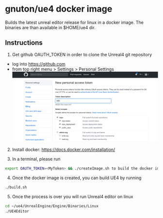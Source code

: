 gnuton/ue4 docker image
=========

Builds the latest unreal editor release for linux in a docker image.
The binaries are than available in $HOME/ue4 dir.

## Instructions

1. Get github OAUTH_TOKEN in order to clone the Unreal4 git repository 
  * log into https://github.com
  * from top right menu > Settings > Personal Settings
![oauth](https://raw.githubusercontent.com/gnuton/ue4docker/master/Oauth.png)

2. Install docker: https://docs.docker.com/installation/

3. In a terminal, please run  
```bash
export OAUTH_TOKEN=<MyToken> && ./createImage.sh to build the docker image
``` 
4. Once the docker image is created, you can build UE4 by running 
```bash
./build.sh
```
5. Once the process is over you will run Unreal4 editor on linux
```bash
cd ~/ue4/UnrealEngine/Engine/Binaries/Linux
./UE4Editor
```
